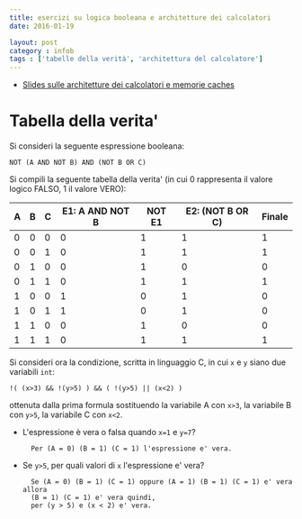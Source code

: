 ```yaml
---
title: esercizi su logica booleana e architetture dei calcolatori
date: 2016-01-19

layout: post
category : infob
tags : ['tabelle della verità', 'architettura del calcolatore']
---
```


- [Slides sulle architetture dei calcolatori e memorie caches](https://dl.dropboxusercontent.com/u/5867765/1516-published-infob/le_arch_caches.pdf)

# Tabella della verita'

Si consideri la seguente espressione booleana:

    NOT (A AND NOT B) AND (NOT B OR C)

Si compili la seguente tabella della verita' (in cui 0 rappresenta il valore logico FALSO, 1 il valore VERO):

|  A |  B |  C | E1: A AND NOT B | NOT E1 | E2: (NOT B OR C) | Finale |
|----|----|----|-----------------|--------| ---------------- |--------|
|  0 |  0 |  0 |               0 |      1 |                1 |      1 |
|  0 |  0 |  1 |               0 |      1 |                1 |      1 |
|  0 |  1 |  0 |               0 |      1 |                0 |      0 |
|  0 |  1 |  1 |               0 |      1 |                1 |      1 |
|  1 |  0 |  0 |               1 |      0 |                1 |      0 |
|  1 |  0 |  1 |               1 |      0 |                1 |      0 |
|  1 |  1 |  0 |               0 |      1 |                0 |      0 |
|  1 |  1 |  1 |               0 |      1 |                1 |      1 |


Si consideri ora la condizione, scritta in linguaggio C, in cui `x` e `y` siano due variabili `int`:

    !( (x>3) && !(y>5) ) && ( !(y>5) || (x<2) )

ottenuta dalla prima formula sostituendo la variabile A con `x>3`, la variabile B con `y>5`, la variabile C con `x<2`.

* L'espressione è vera o falsa quando `x=1` e `y=7`?

		Per (A = 0) (B = 1) (C = 1) l'espressione e' vera.

* Se `y>5`, per quali valori di `x` l'espressione e' vera?

		Se (A = 0) (B = 1) (C = 1) oppure (A = 1) (B = 1) (C = 1) e' vera allora
		(B = 1) (C = 1) e' vera quindi,
		per (y > 5) e (x < 2) e' vera.
